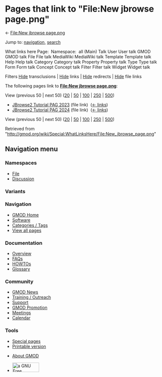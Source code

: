 <div id="mw-page-base" class="noprint">

</div>

<div id="mw-head-base" class="noprint">

</div>

<div id="content" class="mw-body" role="main">

<span id="top"></span>

<div id="mw-js-message" style="display:none;">

</div>



# <span dir="auto">Pages that link to "File:New jbrowse page.png"</span>

<div id="bodyContent">

<div id="contentSub">

← [File:New jbrowse
page.png](/wiki/File:New_jbrowse_page.png "File:New jbrowse page.png")

</div>

<div id="jump-to-nav" class="mw-jump">

Jump to: [navigation](#mw-navigation), [search](#p-search)

</div>

<div id="mw-content-text">

What links here Page:  Namespace:  all (Main) Talk User User talk GMOD
GMOD talk File File talk MediaWiki MediaWiki talk Template Template talk
Help Help talk Category Category talk Property Property talk Type Type
talk Form Form talk Concept Concept talk Filter Filter talk Widget
Widget talk

Filters
[Hide](/mediawiki/index.php?title=Special:WhatLinksHere/File:New_jbrowse_page.png&hidetrans=1 "Special:WhatLinksHere/File:New jbrowse page.png")
transclusions \|
[Hide](/mediawiki/index.php?title=Special:WhatLinksHere/File:New_jbrowse_page.png&hidelinks=1 "Special:WhatLinksHere/File:New jbrowse page.png")
links \|
[Hide](/mediawiki/index.php?title=Special:WhatLinksHere/File:New_jbrowse_page.png&hideredirs=1 "Special:WhatLinksHere/File:New jbrowse page.png")
redirects \|
[Hide](/mediawiki/index.php?title=Special:WhatLinksHere/File:New_jbrowse_page.png&hideimages=1 "Special:WhatLinksHere/File:New jbrowse page.png")
file links

The following pages link to **[File:New jbrowse
page.png](/wiki/File:New_jbrowse_page.png "File:New jbrowse page.png")**:

View (previous 50 \| next 50)
([20](/mediawiki/index.php?title=Special:WhatLinksHere/File:New_jbrowse_page.png&limit=20 "Special:WhatLinksHere/File:New jbrowse page.png")
\|
[50](/mediawiki/index.php?title=Special:WhatLinksHere/File:New_jbrowse_page.png&limit=50 "Special:WhatLinksHere/File:New jbrowse page.png")
\|
[100](/mediawiki/index.php?title=Special:WhatLinksHere/File:New_jbrowse_page.png&limit=100 "Special:WhatLinksHere/File:New jbrowse page.png")
\|
[250](/mediawiki/index.php?title=Special:WhatLinksHere/File:New_jbrowse_page.png&limit=250 "Special:WhatLinksHere/File:New jbrowse page.png")
\|
[500](/mediawiki/index.php?title=Special:WhatLinksHere/File:New_jbrowse_page.png&limit=500 "Special:WhatLinksHere/File:New jbrowse page.png"))

- [JBrowse2 Tutorial PAG
  2023](/wiki/JBrowse2_Tutorial_PAG_2023 "JBrowse2 Tutorial PAG 2023")
  (file link) ‎ <span class="mw-whatlinkshere-tools">([←
  links](/mediawiki/index.php?title=Special:WhatLinksHere&target=JBrowse2+Tutorial+PAG+2023 "Special:WhatLinksHere"))</span>
- [JBrowse2 Tutorial PAG
  2024](/wiki/JBrowse2_Tutorial_PAG_2024 "JBrowse2 Tutorial PAG 2024")
  (file link) ‎ <span class="mw-whatlinkshere-tools">([←
  links](/mediawiki/index.php?title=Special:WhatLinksHere&target=JBrowse2+Tutorial+PAG+2024 "Special:WhatLinksHere"))</span>

View (previous 50 \| next 50)
([20](/mediawiki/index.php?title=Special:WhatLinksHere/File:New_jbrowse_page.png&limit=20 "Special:WhatLinksHere/File:New jbrowse page.png")
\|
[50](/mediawiki/index.php?title=Special:WhatLinksHere/File:New_jbrowse_page.png&limit=50 "Special:WhatLinksHere/File:New jbrowse page.png")
\|
[100](/mediawiki/index.php?title=Special:WhatLinksHere/File:New_jbrowse_page.png&limit=100 "Special:WhatLinksHere/File:New jbrowse page.png")
\|
[250](/mediawiki/index.php?title=Special:WhatLinksHere/File:New_jbrowse_page.png&limit=250 "Special:WhatLinksHere/File:New jbrowse page.png")
\|
[500](/mediawiki/index.php?title=Special:WhatLinksHere/File:New_jbrowse_page.png&limit=500 "Special:WhatLinksHere/File:New jbrowse page.png"))

</div>

<div class="printfooter">

Retrieved from
"<http://gmod.org/wiki/Special:WhatLinksHere/File:New_jbrowse_page.png>"

</div>

<div id="catlinks" class="catlinks catlinks-allhidden">

</div>

<div class="visualClear">

</div>

</div>

</div>

<div id="mw-navigation">

## Navigation menu

<div id="mw-head">



<div id="left-navigation">

<div id="p-namespaces" class="vectorTabs" role="navigation"
aria-labelledby="p-namespaces-label">

### Namespaces

- <span id="ca-nstab-image"><a href="/wiki/File:New_jbrowse_page.png" accesskey="c"
  title="View the file page [c]">File</a></span>
- <span id="ca-talk"><a
  href="/mediawiki/index.php?title=File_talk:New_jbrowse_page.png&amp;action=edit&amp;redlink=1"
  accesskey="t"
  title="Discussion about the content page [t]">Discussion</a></span>

</div>

<div id="p-variants" class="vectorMenu emptyPortlet" role="navigation"
aria-labelledby="p-variants-label">

### 

### Variants[](#)

<div class="menu">

</div>

</div>

</div>

<div id="right-navigation">





</div>



</div>

</div>

</div>

<div id="mw-panel">

<div id="p-logo" role="banner">

<a href="/wiki/Main_Page"
style="background-image: url(http://gmod.org/images/GMOD-cogs.png);"
title="Visit the main page"></a>

</div>

<div id="p-Navigation" class="portal" role="navigation"
aria-labelledby="p-Navigation-label">

### Navigation

<div class="body">

- <span id="n-GMOD-Home">[GMOD Home](/wiki/Main_Page)</span>
- <span id="n-Software">[Software](/wiki/GMOD_Components)</span>
- <span id="n-Categories-.2F-Tags">[Categories /
  Tags](/wiki/Categories)</span>
- <span id="n-View-all-pages">[View all
  pages](/wiki/Special:AllPages)</span>

</div>

</div>

<div id="p-Documentation" class="portal" role="navigation"
aria-labelledby="p-Documentation-label">

### Documentation

<div class="body">

- <span id="n-Overview">[Overview](/wiki/Overview)</span>
- <span id="n-FAQs">[FAQs](/wiki/Category:FAQ)</span>
- <span id="n-HOWTOs">[HOWTOs](/wiki/Category:HOWTO)</span>
- <span id="n-Glossary">[Glossary](/wiki/Glossary)</span>

</div>

</div>

<div id="p-Community" class="portal" role="navigation"
aria-labelledby="p-Community-label">

### Community

<div class="body">

- <span id="n-GMOD-News">[GMOD News](/wiki/GMOD_News)</span>
- <span id="n-Training-.2F-Outreach">[Training /
  Outreach](/wiki/Training_and_Outreach)</span>
- <span id="n-Support">[Support](/wiki/Support)</span>
- <span id="n-GMOD-Promotion">[GMOD
  Promotion](/wiki/GMOD_Promotion)</span>
- <span id="n-Meetings">[Meetings](/wiki/Meetings)</span>
- <span id="n-Calendar">[Calendar](/wiki/Calendar)</span>

</div>

</div>

<div id="p-tb" class="portal" role="navigation"
aria-labelledby="p-tb-label">

### Tools

<div class="body">

- <span id="t-specialpages"><a href="/wiki/Special:SpecialPages" accesskey="q"
  title="A list of all special pages [q]">Special pages</a></span>
- <span id="t-print"><a
  href="/mediawiki/index.php?title=Special:WhatLinksHere/File:New_jbrowse_page.png&amp;printable=yes"
  rel="alternate" accesskey="p"
  title="Printable version of this page [p]">Printable version</a></span>

</div>

</div>

</div>

</div>

<div id="footer" role="contentinfo">

- <span id="footer-places-about">[About
  GMOD](/wiki/GMOD:About "GMOD:About")</span>

<!-- -->

- <span id="footer-copyrightico">[<img src="http://www.gnu.org/graphics/gfdl-logo-small.png" width="88"
  height="31" alt="a GNU Free Documentation License" />](http://www.gnu.org/licenses/fdl-1.3.html)</span>




</div>
